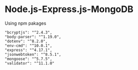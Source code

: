# Node.js-Express.js-MongoDB

Using npm pakages

    "bcryptjs": "^2.4.3",
    "body-parser": "^1.19.0",
    "dotenv": "^8.2.0",
    "env-cmd": "^10.0.1",
    "express": "^4.17.1",
    "jsonwebtoken": "^8.5.1",
    "mongoose": "^5.7.5",
    "validator": "^11.1.0"
